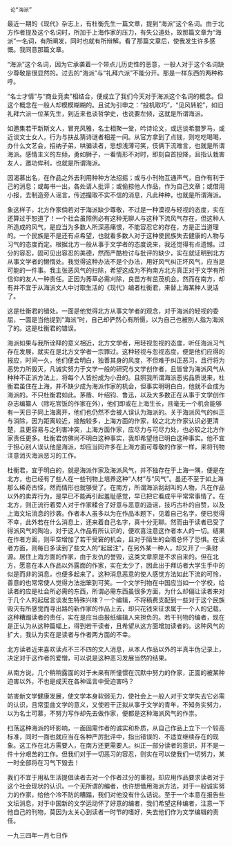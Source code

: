      论“海派” 

   最近一期的《现代》杂志上，有杜衡先生一篇文章，提到“海派”这个名词。由于北方作者提及这个名词时，所加于上海作家的压力，有失公道处，故那篇文章为“海派”一名词，有所阐发，同时也就有所辩解。看了那篇文章后，使我发生许多感慨。我同意那篇文章。

   “海派”这个名词，因为它承袭着一个带点儿历史性的恶意，一般人对于这个名词缺少尊敬是很显然的。过去的“海派”与“礼拜六派”不能分开。那是一样东西的两种称呼。

   “名士才情”与“商业竞卖”相结合，便成立了我们今天对于海派这个名词的概念。但这个概念在一般人却模模糊糊的。且试为引申之：“投机取巧”，“见风转舵”，如旧礼拜六派一位某先生，到近来也谈哲学史，也说要左倾，这就是所谓海派。

   如邀集若干新斯文人，冒充风雅，名士相聚一堂，吟诗论文，或远谈希腊罗马，或近谈文士女人，行为与扶乩猜诗谜者相差一间。从官方拿到了点钱，则吃吃喝喝，办什么文艺会，招纳子弟，哄骗读者，思想浅薄可笑，伎俩下流难言，也就是所谓海派。感情主义的左倾，勇如狮子，一看情形不对时，即刻自首投降，且指认栽害友人，邀功侔利，也就是所谓海派。

   因渴慕出名，在作品之外去利用种种方法招摇；或与小刊物互通声气，自作有利于己的消息；或每书一出，各处请人批评；或偷掠他人作品，作为自己文章；或借用小报，去制造旁人谣言，传述撮取不实不信的消息，凡此种种，也就是所谓海派。

   象这样子，北方作家倘若对于海派缺少尊敬，不过是一种漠视与轻视的态度，实在还算过于恕道了！一个社会虽照例必有这种无聊人与这种下流风气存在，但这种人所造成的风气，是应当为多数人所深恶痛恨，不能容忍它的存在，方是正当道理的。一个民族是不是还有点希望，也就看多数人对于这种使民族失去健康的人物与习气的态度而定。根据北方一般从事于文学者的态度说来，我还觉得有点遗憾。过分的容忍，固可见出容忍的美德，然而严酷检讨与批评的缺少，实在就证明到北方从事文学者的懒惰处。我觉得这种办法不是个办法，用好风气纠正坏风气，应当是可能的一件事。我主张恶风气的扫除，希望这成为不拘南方北方真正对于文学有所信仰的友人一种责任。正因为莠草必需刈除，良苗方有茁茂机会。然而在南方，却有并不宜于从海派文人中讨取生活的《现代》编者杜衡君，来替上海某种人说话了。

   这是杜衡君的错处。一面是他觉得北方从事文学者的观念，对于海派的轻视的委屈，一面是当他提到“海派”时，自己却俨然心有所慑，以为自己也被别人指为海派了的。这是杜衡君的错误。

   海派如果与我所诠释的意义相近，北方文学者，用轻视忽视的态度，听任海派习气存在发展，就实在是北方文学者一宗罪过。这种轻视与忽视态度，便是他们应得的报应，时间一久，他们便会明白，独善其身的风度，不但难于纠正恶习，且行将为恶势力所毁灭，凡诚实努力于文学一般的研究与文学创作者，且皆曾为海派风气从种种不正派方法上，将每个人皆扮成为小丑的。且照我所谓海派恶劣品质说来，杜衡君虽住在上海，并不缺少成为海派作家的机会，但事实明明白白，他就不会成为海派的。不只杜衡君如此。茅盾、叶绍钧、鲁迅，以及大多数正在从事于文学创作杂志编纂人（除吃官饭的作家在外），他们即或在上海生长，且毫无一个机会能够有一天日子同上海离开，他们也仍然不会被人误认为海派的。关于海派风气的纠正与消除，因为距离较近，接触较多，上海方面的作家，较之北方作家认识必更清楚，且更容易与之利害冲突，上海方面作家，应尽力与可尽力处，也必较之北方作家责任更多。杜衡君仿佛尚不明白这种事实，我却希望他已明白这种事实。他不宜于担心别人误认他是海派，却应当同许多在上海方面可尊敬的作家一样，来将刊物注意消灭海派恶习的工作。

   杜衡君，宜于明白的，就是海派作家及海派风气，并不独存在于上海一隅，便是在北方，也已经有了些人在一些刊物上培养这种“人材”与“风气”。虽还不至于如上海那么稀奇古怪，然而情形也就够受了。在南方，所谓海派刮刮叫的人物，凡在作品以外的卖弄行为，是早已不能再引起羞耻感觉，早已把它看成平平常常事情了。在北方，则正流行着旁人对于作家糅合了好意与恶意的造谣，技巧古朴的自赞，以及上海文坛消息的抄袭。作者本人虽多以为在作品本题下，见着自己名字，便已觉得不幸，此外若在什么消息上，还来着自己名字，真十分无聊。然而由于读者已受了得派风气的陶冶，对于这人作品有所认识的，便欢喜注意这作者本人的一切。结果在作者方面，则平空增加了若干受窘的机会，且对于陌生的会晤总怀了恐惧。在读者方面，则每日多读到了些文人的“起居注”，在另外某一种人，却又开了一条财源。居住上海方面的作家，由于友仇的誉毁，这类文章原是不求自来的。但在北方，愿意在本人作品以外露面的作家，实在太少了，因此出于拜访者大学生手中的似是而非的消息，也便多起来了。这种消息恶意的使人感觉方法如此下流的可怜，善意的也常常使人觉得方法拙笨到可笑。一个文学刊物在中国应当如一个学校，给读者的应是社会所必需的东西，所谓必需东西虽很多方面，为什么却偏让读者来对于几个人的起居言谈发生特殊兴味？一个编辑，不将稿费支配到一些对于这个民族毁灭有所感觉而寻出路的新作家的作品上去，却只花钱来征求属于一个人的记载，这种糟蹋读者的责任，实在是应当由报纸编辑人来担负的。若干刊物的编者，现在是正认为从这种篇幅上，得到若干读者，且希望从这方面增加读者的。这种风气的扩大，我认为实在是读者与作者两方面的不幸。

   北方读者近来喜欢读点不三不四的文人消息，从本人作品以外的半真半伪记录上，决定对于这作者的爱憎，可以说是这种恶习发展当然的结果。 

   从南方说，几个稍稍露面的对于未来有所憧憬在沉默中努力的作家，正面的被某种迫害以外，不也是成天在各种谣言中受迫害吗？ 

   妨害新文学健康发展，使文学本身软弱无力，使社会上一般人对于文学失去它必需的认识，且常歪曲文学的意义，又使若干正拟从事于文学的青年，不知务实努力，以为名士可慕，不努力写作却先去做作家，便都是这种海派风气的作祟。

   扫荡这种海派的坏影响，一面固需作者的诚实和朴质，从自己作品上立下一个较高标准，同时一面也就应当在各种严厉批评中，指出错误的、不适宜继续存在的现象。这工作在北方需要人，在南方还更需要人。纠正一部分读者的意识，并不是一件十分艰苦的工作。但我们对于一切恶习的容忍，则实在可以使我们一切努力，某一时全部将在习气下毁去！

   我们不宜于用私生活提倡读者去对一个作者过分的重视，却应用作品要求读者对于这个社会现状的认识。一个无所谓的编者，也许想借用海派方法，对于一般诚实努力的作家，给他个冷不防的糟蹋，我们对他没有什么话说。至于一个本意在报告些文坛消息，对于中国新的文学运动怀了好意的编者，我们希望这种编者，注意一下他自己的刊物，莫因为太关心到读者一时节的嗜好，失去他们作为文学编辑的责任。

   一九三四年一月七日作 

